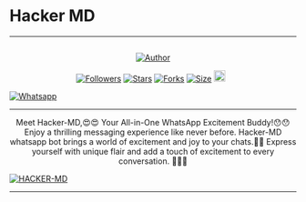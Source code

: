 # Hacker MD
---------------------------------------
<p align="center">
  <a href="#"><img src="http://readme-typing-svg.herokuapp.com?color=ff00ab&center=true&vCenter=true&multiline=false&lines=HACKER+MD+WHATSAPP+BOT+V2" alt="">
</p>
<p align="center">
<a href="https://github.com/Erickbenright"><img title="Author" src="https://files.catbox.moe/ewpetl.jpeg?style=for-the-badge&logo=github"></a>


  <p align="center">
<a href="https://github.com/Erickbenright/followers"><img title="Followers" src="https://img.shields.io/github/followers/Erickbenright?color=blue&style=flat-square"></a>
<a href="https://github.com/Erickbenright/Hacker-MD/stargazers/"><img title="Stars" src="https://img.shields.io/github/stars/Erickbenright/Hacker-MD?color=blue&style=flat-square"></a>
<a href="https://github.com/Erickbenright/Hacker-MD/network/members"><img title="Forks" src="https://img.shields.io/github/forks/Erickbenright/Hacker-MD?color=blue&style=flat-square"></a>
<a href="https://github.com/Erickbenright/Hacker-MD/"><img title="Size" src="https://img.shields.io/github/repo-size/Erickbenright/Hacker-MD?style=flat-square&color=green"></a>
<a href="https://github.com/Erickbenright/Hacker-MD/graphs/commit-activity"><img height="20" src="https://img.shields.io/badge/Maintained%3F-yes-green.svg"></a>&nbsp;&nbsp;
</p>
<p align='center'>
</p>
   
<p align="center">

  <a aria-label="Join our chats" href="https://wa.me/qr/Q7I6PS54LIIUC1" target="_blank">  <a aria-label="Join our chats" href="https://wa.me/qr/Q7I6PS54LIIUC1" target="_blank">
    <img alt="Whatsapp" src="https://img.shields.io/badge/Join Group-25D366?style=for-the-badge&logo=whatsapp&logoColor=white" />
  </a>
 

---------------------------------------
<p align="center"> Meet Hacker-MD,😍😍 Your All-in-One WhatsApp Excitement Buddy!😯😯 Enjoy a thrilling messaging experience like never before. Hacker-MD whatsapp bot brings a world of excitement and joy to your chats.🤖🤖 Express yourself with unique flair and add a touch of excitement to every conversation. 🤖✨🤖 </p

  <a href="https://github.com/Erickbenright/Hacker-MD/fork"><img title="HACKER-MD" src="https://img.shields.io/badge/FORK-Hacker MD-h?color=blue&style=for-the-badge&logo=stackshare"></a>



-----------------------------------------
